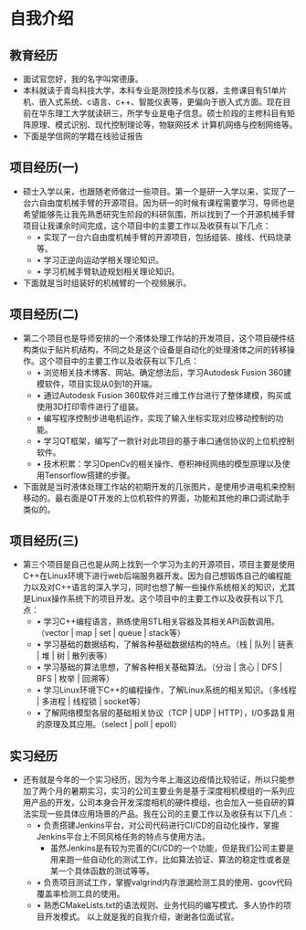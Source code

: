 
# 自我介绍
## 教育经历
- 面试官您好，我的名字叫常德康。
- 本科就读于青岛科技大学，本科专业是测控技术与仪器，主修课目有51单片机、嵌入式系统、c语言、c++、智能仪表等，更偏向于嵌入式方面。现在目前在华东理工大学就读研三，所学专业是电子信息。硕士阶段的主修科目有矩阵原理、模式识别、现代控制理论等，物联网技术 计算机网络与控制网络等。
- 下面是学信网的学籍在线验证报告
## 项目经历(一)
- 硕士入学以来，也跟随老师做过一些项目。第一个是研一入学以来，实现了一台六自由度机械手臂的开源项目。因为研一的时候有课程需要学习，导师也是希望能够先让我先熟悉研究生阶段的科研氛围，所以找到了一个开源机械手臂项目让我课余时间完成，这个项目中的主要工作以及收获有以下几点：
  - • 实现了一台六自由度机械手臂的开源项目，包括组装、接线、代码烧录等。 
  - • 学习正逆向运动学相关理论知识。
  - • 学习机械手臂轨迹规划相关理论知识。
- 下面就是当时组装好的机械臂的一个视频展示。
## 项目经历(二)
- 第二个项目也是导师安排的一个液体处理工作站的开发项目，这个项目硬件结构类似于贴片机结构，不同之处是这个设备是自动化的处理液体之间的转移操作。这个项目中的主要工作以及收获有以下几点：
  - • 浏览相关技术博客、网站。确定想法后，学习Autodesk Fusion 360建模软件，项目实现从0到1的开端。 
  - • 通过Autodesk Fusion 360软件对三维工作台进行了整体建模，购买或使用3D打印零件进行了组装。 
  - • 编写程序控制步进电机运作，实现了输入坐标实现对应移动控制的功能。 
  - • 学习QT框架，编写了一款针对此项目的基于串口通信协议的上位机控制软件。
  - • 技术积累：学习OpenCv的相关操作、卷积神经网络的模型原理以及使用Tensorflow搭建的步骤。 
- 下面就是当时液体处理工作站的初期开发的几张图片，是使用步进电机来控制移动的。最右面是QT开发的上位机软件的界面，功能和其他的串口调试助手类似的。
## 项目经历(三)
- 第三个项目是自己也是从网上找到一个学习为主的开源项目，项目主要是使用C++在Linux环境下进行web后端服务器开发。因为自己想锻炼自己的编程能力以及对C++语言的深入学习，同时也想了解一些操作系统相关的知识，尤其是Linux操作系统下的项目开发。这个项目中的主要工作以及收获有以下几点：
  - • 学习C++编程语言，熟练使用STL相关容器及其相关API函数调用。（vector | map | set | queue | stack等）
  - • 学习基础的数据结构，了解各种基础数据结构的特点。（栈 | 队列 | 链表 | 堆 | 树 | 散列表等） 
  - • 学习基础的算法思想，了解各种相关基础算法。（分治 | 贪心 | DFS | BFS | 枚举 | 回溯等） 
  - • 学习Linux环境下C++的编程操作，了解Linux系统的相关知识。（多线程 | 多进程 | 线程锁 | socket等） 
  - • 了解网络模型各层的基础相关协议（TCP | UDP | HTTP），I/O多路复用的原理及其应用。（select | poll | epoll）
## 实习经历
- 还有就是今年的一个实习经历，因为今年上海这边疫情比较验证，所以只能参加了两个月的暑期实习，实习的公司主要业务是基于深度相机模组的一系列应用产品的开发，公司本身会开发深度相机的硬件模组，也会加入一些自研的算法实现一些具体应用场景的产品。我在公司的主要工作以及收获有以下几点：
  - • 负责搭建Jenkins平台，对公司代码进行CI/CD的自动化操作，掌握Jenkins平台上不同风格任务的特点与使用方法。 
    - 虽然Jenkins是有较为完善的CI/CD的一个功能，但是我们公司主要是用来跑一些自动化的测试工作，比如算法验证、算法的稳定性或者是某一个具体函数的测试等等。
  - • 负责项目测试工作，掌握valgrind内存泄漏检测工具的使用、gcov代码覆盖率检测工具的使用。 
  - • 熟悉CMakeLists.txt的语法规则、业务代码的编写模式、多人协作的项目开发模式。
以上就是我的自我介绍，谢谢各位面试官。